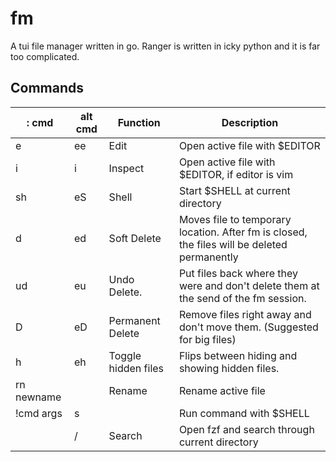 # fm

A tui file manager written in go. Ranger is written in icky python and it is far too complicated.

## Commands

| : cmd       | alt cmd | Function            | Description                                                                                            |
|-------------|---------|---------------------|--------------------------------------------------------------------------------------------------------|
| e           | ee      | Edit                | Open active file with $EDITOR                                                                          |
| i           | i       | Inspect             | Open active file with $EDITOR, if editor is vim||nvim. fm will source $CONFIG/vimrc.preview in RO mode |
| sh          | eS      | Shell               | Start $SHELL at current directory                                                                      |
| d           | ed      | Soft Delete         | Moves file to temporary location. After fm is closed, the files will be deleted permanently            |
| ud          | eu      | Undo Delete.        | Put files back where they were and don't delete them at the send of the fm session.                    |
| D           | eD      | Permanent Delete    | Remove files right away and don't move them. (Suggested for big files)                                 |
| h           | eh      | Toggle hidden files | Flips between hiding and showing hidden files.                                                         |
| rn newname  |         | Rename              | Rename active file                                                                                     |
| !cmd args   | s       |                     | Run command with $SHELL                                                                                |
|             | /       | Search              | Open fzf and search through current directory                                                          |

